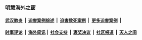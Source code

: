 
### 明慧海外之窗

####  [武汉肺炎](indexes/365.md?t=03200300) &nbsp;|&nbsp;  [迫害案例综述](indexes/328.md?t=03200300) &nbsp;|&nbsp; [迫害致死案例](indexes/277.md?t=03200300)  &nbsp;|&nbsp; [更多迫害案例](indexes/81.md?t=03200300)  &nbsp;|&nbsp; 
####  [时事评论](indexes/19.md?t=03200300) &nbsp;|&nbsp; [海外简讯](indexes/245.md?t=03200300)&nbsp;|&nbsp;  [社会支持](indexes/140.md?t=03200300) &nbsp;|&nbsp; [褒奖决议](indexes/282.md?t=03200300) &nbsp;|&nbsp; [社区报道](indexes/91.md?t=03200300)  &nbsp;|&nbsp; [天人之间](indexes/78.md?t=03200300) 

